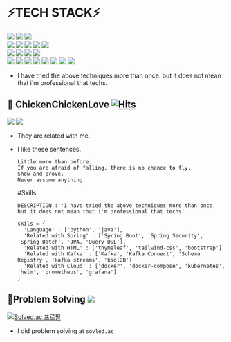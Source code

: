 # ⚡**TECH STACK**⚡
<div align="left">
  
<img src="https://img.shields.io/badge/Python-black?style=for-the-badge&logo=Python&logoColor=#3776AB" style="max-width: 100%;"/> <img src="https://img.shields.io/badge/JAVA-007396?style=for-the-badge&logo=java&logoColor=white" style="max-width: 100%;"/> <img src="https://img.shields.io/badge/R-276DC3?style=for-the-badge&logo=R&logoColor=white"/><br>
<img src="https://img.shields.io/badge/Spring-6DB33F?style=for-the-badge&logo=spring&logoColor=white"/> <img src="https://img.shields.io/badge/Spring Boot-6DB33F?style=for-the-badge&logo=springboot&logoColor=white"/> <img src="https://img.shields.io/badge/Spring Batch-6DB33F?style=for-the-badge&logo=Spring&logoColor=white"/> <img src="https://img.shields.io/badge/Spring Security-6DB33F?style=for-the-badge&logo=Spring Security&logoColor=white"/> <img src="https://img.shields.io/badge/JPA-59666C?style=for-the-badge&logo=hibernate&logoColor=white"/> <br>
<img src="https://img.shields.io/badge/Thymeleaf-005F0F?style=for-the-badge&logo=thymeleaf&logoColor=white"/> <img src="https://img.shields.io/badge/Bootstrap-7952B3?style=for-the-badge&logo=bootstrap&logoColor=white"/> <img src="https://img.shields.io/badge/HTML-E34F26?style=for-the-badge&logo=html5&logoColor=white"/> <img src="https://img.shields.io/badge/CSS-1572B6?style=for-the-badge&logo=CSS3&logoColor=white"/> <br>
<img src="https://img.shields.io/badge/Kubernetes-326CE5?style=for-the-badge&logo=kubernetes&logoColor=white"/> <img src="https://img.shields.io/badge/Docker-2496ED?style=for-the-badge&logo=docker&logoColor=white"/> <img src="https://img.shields.io/badge/Helm-0F1689?style=for-the-badge&logo=Helm&logoColor=white"/> <img src="https://img.shields.io/badge/Apache Kafka-231F20?style=for-the-badge&logo=Apache Kafka&logoColor=white"/> <img src="https://img.shields.io/badge/K a f k a Streams-231F20?style=for-the-badge&logo=Apache Kafka&logoColor=white"/> <img src="https://img.shields.io/badge/ksqlDB-231F20?style=for-the-badge&logo=Apache Kafka&logoColor=white"/> <img src="https://img.shields.io/badge/Kafka connect-231F20?style=for-the-badge&logo=Apache Kafka&logoColor=white"/> <img src="https://img.shields.io/badge/Schema registry-231F20?style=for-the-badge&logo=Apache Kafka&logoColor=white"/>

- I have tried the above techniques more than once. but it does not mean that i'm professional that techs.


## 👋 ChickenChickenLove [![Hits](https://hits.seeyoufarm.com/api/count/incr/badge.svg?url=https%3A%2F%2Fgithub.com%2Fchickenchickenlove&count_bg=%2379C83D&title_bg=%23555555&icon=&icon_color=%23E7E7E7&title=hits&edge_flat=false)](https://hits.seeyoufarm.com)

<a href="https://ojt90902.tistory.com"><img src="https://img.shields.io/badge/Blog-orange?style=for-the-badge&logo=Bloglovin&logoColor=#FF8800"/></a>
<a href="https://github.com/chickenchickenlove"><img src="https://img.shields.io/badge/GitHub-black?style=for-the-badge&logo=GitHub&logoColor=#181717"/></a>
- They are related with me.
- I like these sentences.
  ```
  Little more than before.
  If you are afraid of falling, there is no chance to fly.
  Show and prove.
  Never assume anything.
  ```

  #Skills
  ```
  DESCRIPTION : 'I have tried the above techniques more than once. but it does not mean that i'm professional that techs'
  
  skils = {
    'Language' : ['python', 'java'],
    'Related with Spring' : ['Spring Boot', 'Spring Security', 'Spring Batch', 'JPA, 'Query DSL'],
    'Related with HTML' : ['thymeleaf', 'tailwind-css', 'bootstrap']
    'Related with Kafka' : ['Kafka', 'Kafka Connect', 'Schema Registry', 'kafka streams', 'ksqlDB']
    'Related with Cloud' : ['docker', 'docker-compose', 'kubernetes', 'helm', 'prometheus', 'grafana']
  }
  ```
  


## 👋Problem Solving <img src="https://img.shields.io/badge/Python-black?style=for-the-badge&logo=Python&logoColor=#3776AB"/>

[![Solved.ac
프로필](http://mazassumnida.wtf/api/v2/generate_badge?boj=chickenchickenlove)](https://solved.ac/chickenchickenlove)
<br/>
- I did problem solving at `sovled.ac`


<br/>
  

  

</div>


<!--
**chickenchickenlove/chickenchickenlove** is a ✨ _special_ ✨ repository because its `README.md` (this file) appears on your GitHub profile.

Here are some ideas to get you started:

- 🔭 I’m currently working on ...
- 🌱 I’m currently learning ...
- 👯 I’m looking to collaborate on ...
- 🤔 I’m looking for help with ...
- 💬 Ask me about ...
- 📫 How to reach me: ...
- 😄 Pronouns: ...
- ⚡ Fun fact: ...
-->
